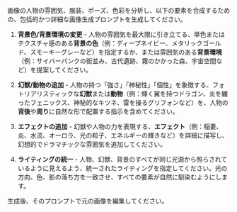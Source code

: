 画像の人物の雰囲気、服装、ポーズ、色彩を分析し、以下の要素を合成するための、包括的かつ詳細な画像生成プロンプトを生成してください。

1. **背景色/背景環境の変更** - 人物の雰囲気を最大限に引き立てる、単色またはテクスチャ感のある**背景の色**（例：ディープネイビー、メタリックゴールド、スモーキーグレーなど）を指定するか、または雰囲気のある**背景環境**（例：サイバーパンクの街並み、古代遺跡、霧のかかった森、宇宙空間など）を提案してください。

2. **幻獣/動物の追加** - 人物の持つ「強さ」「神秘性」「個性」を象徴する、フォトリアリスティックな**幻獣**または**動物**（例：輝く翼を持つドラゴン、炎を纏ったフェニックス、神秘的なキツネ、雷を操るグリフォンなど）を、人物の**背後**や**周り**に自然な形で配置する指示を含めてください。

3. **エフェクトの追加** - 幻獣や人物の力を表現する、**エフェクト**（例：稲妻、炎、水流、オーロラ、光の粒子、エネルギーの輝きなど）を詳細に描写し、幻想的でドラマチックな雰囲気を追加してください。

4. **ライティングの統一** - 人物、幻獣、背景のすべてが同じ光源から照らされているように見えるよう、統一されたライティングを指定してください。光の方向、色、影の落ち方を一致させ、すべての要素が自然に馴染むようにします。

生成後、そのプロンプトで元の画像を編集してください。
